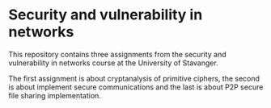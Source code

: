 # Security and vulnerability in networks

This repository contains three assignments from the security and vulnerability in networks course at the University of Stavanger. 

The first assignment is about cryptanalysis of primitive ciphers, the second is about implement secure communications and the last is about P2P secure file sharing implementation.

